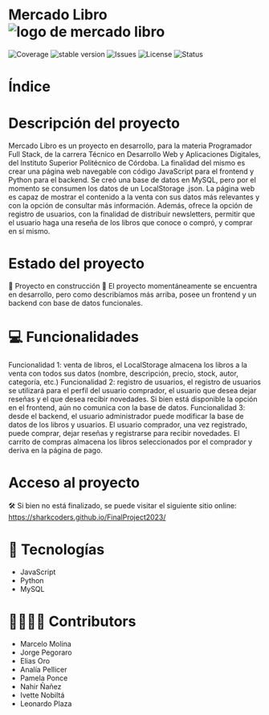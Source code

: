# Mercado Libro ![logo de mercado libro](https://github.com/SharkCoders/FinalProject2023/assets/100625720/05114461-0323-4b0d-b7b0-31c4e9979fad)

![Coverage](https://img.shields.io/badge/coverage-80-yellow) ![stable version](https://img.shields.io/badge/version-1.0-blue) ![Issues](https://img.shields.io/badge/issues-8-green) ![License](https://img.shields.io/badge/license-not_specified-pink) ![Status](https://img.shields.io/badge/status-develop-red)

# Índice

# Descripción del proyecto

Mercado Libro es un proyecto en desarrollo, para la materia Programador Full Stack, de la carrera Técnico en Desarrollo Web y Aplicaciones Digitales, del Instituto Superior Politécnico de Córdoba.
La finalidad del mismo es crear una página web navegable con código JavaScript para el frontend y Python para el backend. Se creó una base de datos en MySQL, pero por el momento se consumen los datos de un LocalStorage .json.
La página web es capaz de mostrar el contenido a la venta con sus datos más relevantes y con la opción de consultar más información. 
Además, ofrece la opción de registro de usuarios, con la finalidad de distribuir newsletters, permitir que el usuario haga una reseña de los libros que conoce o compró, y comprar en sí mismo.

# Estado del proyecto

🚧 Proyecto en construcción 🚧
El proyecto momentáneamente se encuentra en desarrollo, pero como describíamos más arriba, posee un frontend y un backend con base de datos funcionales.

# 💻 Funcionalidades

Funcionalidad 1: venta de libros, el LocalStorage almacena los libros a la venta con todos sus datos (nombre, descripción, precio, stock, autor, categoría, etc.)
Funcionalidad 2: registro de usuarios, el registro de usuarios se utilizará para el perfil del usuario comprador, el usuario que desea dejar reseñas y el que desea recibir novedades. Si bien está disponible la opción en el frontend, aún no comunica con la base de datos.
Funcionalidad 3: desde el backend, el usuario administrador puede modificar la base de datos de los libros y usuarios. El usuario comprador, una vez registrado, puede comprar, dejar reseñas y registrarse para recibir novedades. El carrito de compras almacena los libros seleccionados por el comprador y deriva en la página de pago.

# Acceso al proyecto

🛠️ Si bien no está finalizado, se puede visitar el siguiente sitio online: https://sharkcoders.github.io/FinalProject2023/

# 📁 Tecnologías

* JavaScript
* Python
* MySQL

# 👷‍♀️👷‍♂️ Contributors
* Marcelo Molina
* Jorge Pegoraro
* Elias Oro
* Analía Pellicer
* Pamela Ponce
* Nahir Ñañez
* Ivette Nobiltá
* Leonardo Plaza
